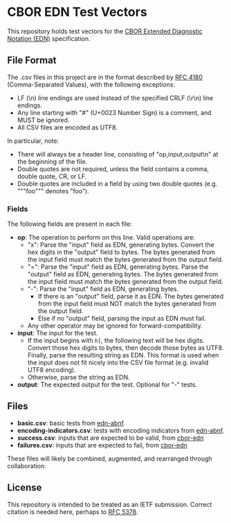 # CBOR EDN Test Vectors

This repository holds test vectors for the
[CBOR Extended Diagnostic Notation (EDN)](https://www.ietf.org/archive/id/draft-ietf-cbor-edn-literals-16.html)
specification.

## File Format

The .csv files in this project are in the format described by
[RFC 4180](https://www.rfc-editor.org/rfc/rfc4180) (Comma-Separated Values),
with the following exceptions:

- LF (\n) line endings are used instead of the specified CRLF (\r\n) line endings.
- Any line starting with "#" (U+0023 Number Sign) is a comment, and MUST be ignored.
- All CSV files are encoded as UTF8.

In particular, note:

- There will always be a header line, consisting of "op,input,output\n" at the beginning of the file.
- Double quotes are not required, unless the field contains a comma, double
  quote, CR, or LF.
- Double quotes are included in a field by using two double quotes (e.g. """foo""" denotes "foo").

### Fields

The following fields are present in each file:

- **op**: The operation to perform on this line.  Valid operations are:
  - "x": Parse the "input" field as EDN, generating bytes.  Convert the hex
    digits in the "output" field to bytes.  The bytes generated from the input
    field must match the bytes generated from the output field.
  - "=": Parse the "input" field as EDN, generating bytes.  Parse the "output"
    field as EDN, generating bytes.  The bytes generated from the input field
    must match the bytes generated from the output field.
  - "-": Parse the "input" field as EDN, generating bytes.  
    - If there is an "output" field, parse it as EDN.  The bytes generated
      from the input field must NOT match the bytes generated from the output
      field.
    - Else if no "output" field, parsing the input as EDN must fail.
  - Any other operator may be ignored for forward-compatibility.
- **input**: The input for the test.  
  - If the input begins with `h]`, the following text will be hex digits.
    Convert those hex digits to bytes, then decode those bytes as UTF8.
    Finally, parse the resulting string as EDN.  This format is used when the
    input does not fit nicely into the CSV file format (e.g. invalid UTF8
    encoding).
  - Otherwise, parse the string as EDN.
- **output**: The expected output for the test.  Optional for "-" tests.

## Files

- **basic.csv**: basic tests from [edn-abnf](https://github.com/cabo/edn-abnf).
- **encoding-indicators.csv**: tests with encoding indicators from
  [edn-abnf](https://github.com/cabo/edn-abnf).
- **success.csv**: inputs that are expected to be valid, from
  [cbor-edn](https://github.com/hildjj/cbor-edn/)
- **failures.csv**:  inputs that are expected to fail, from
  [cbor-edn](https://github.com/hildjj/cbor-edn/)

These files will likely be combined, augmented, and rearranged through
collaboration.

## License

This repository is intended to be treated as an IETF submission.  Correct
citation is needed here, perhaps to [RFC
5378](https://www.rfc-editor.org/rfc/rfc5378).
